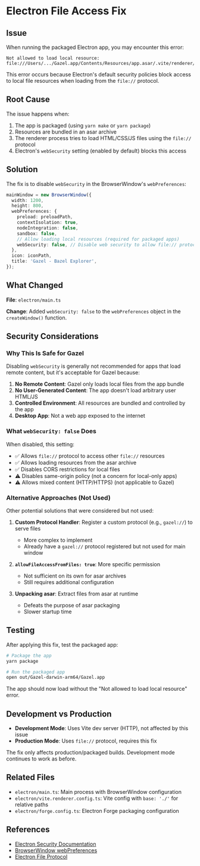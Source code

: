 # Electron File Access Fix

## Issue

When running the packaged Electron app, you may encounter this error:

```
Not allowed to load local resource: file:///Users/.../Gazel.app/Contents/Resources/app.asar/.vite/renderer/main_window/index.html
```

This error occurs because Electron's default security policies block access to local file resources when loading from the `file://` protocol.

## Root Cause

The issue happens when:
1. The app is packaged (using `yarn make` or `yarn package`)
2. Resources are bundled in an asar archive
3. The renderer process tries to load HTML/CSS/JS files using the `file://` protocol
4. Electron's `webSecurity` setting (enabled by default) blocks this access

## Solution

The fix is to disable `webSecurity` in the BrowserWindow's `webPreferences`:

```typescript
mainWindow = new BrowserWindow({
  width: 1200,
  height: 800,
  webPreferences: {
    preload: preloadPath,
    contextIsolation: true,
    nodeIntegration: false,
    sandbox: false,
    // Allow loading local resources (required for packaged apps)
    webSecurity: false, // Disable web security to allow file:// protocol access
  },
  icon: iconPath,
  title: 'Gazel - Bazel Explorer',
});
```

## What Changed

**File**: `electron/main.ts`

**Change**: Added `webSecurity: false` to the `webPreferences` object in the `createWindow()` function.

## Security Considerations

### Why This Is Safe for Gazel

Disabling `webSecurity` is generally not recommended for apps that load remote content, but it's acceptable for Gazel because:

1. **No Remote Content**: Gazel only loads local files from the app bundle
2. **No User-Generated Content**: The app doesn't load arbitrary user HTML/JS
3. **Controlled Environment**: All resources are bundled and controlled by the app
4. **Desktop App**: Not a web app exposed to the internet

### What `webSecurity: false` Does

When disabled, this setting:
- ✅ Allows `file://` protocol to access other `file://` resources
- ✅ Allows loading resources from the asar archive
- ✅ Disables CORS restrictions for local files
- ⚠️ Disables same-origin policy (not a concern for local-only apps)
- ⚠️ Allows mixed content (HTTP/HTTPS) (not applicable to Gazel)

### Alternative Approaches (Not Used)

Other potential solutions that were considered but not used:

1. **Custom Protocol Handler**: Register a custom protocol (e.g., `gazel://`) to serve files
   - More complex to implement
   - Already have a `gazel://` protocol registered but not used for main window

2. **`allowFileAccessFromFiles: true`**: More specific permission
   - Not sufficient on its own for asar archives
   - Still requires additional configuration

3. **Unpacking asar**: Extract files from asar at runtime
   - Defeats the purpose of asar packaging
   - Slower startup time

## Testing

After applying this fix, test the packaged app:

```bash
# Package the app
yarn package

# Run the packaged app
open out/Gazel-darwin-arm64/Gazel.app
```

The app should now load without the "Not allowed to load local resource" error.

## Development vs Production

- **Development Mode**: Uses Vite dev server (HTTP), not affected by this issue
- **Production Mode**: Uses `file://` protocol, requires this fix

The fix only affects production/packaged builds. Development mode continues to work as before.

## Related Files

- `electron/main.ts`: Main process with BrowserWindow configuration
- `electron/vite.renderer.config.ts`: Vite config with `base: './'` for relative paths
- `electron/forge.config.ts`: Electron Forge packaging configuration

## References

- [Electron Security Documentation](https://www.electronjs.org/docs/latest/tutorial/security)
- [BrowserWindow webPreferences](https://www.electronjs.org/docs/latest/api/browser-window#new-browserwindowoptions)
- [Electron File Protocol](https://www.electronjs.org/docs/latest/api/protocol)

